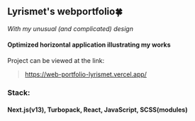 ## Lyrismet's webportfolio🍀
_With my unusual (and complicated) design_
#### Optimized horizontal application illustrating my works
Project can be viewed at the link:
> https://web-portfolio-lyrismet.vercel.app/

### Stack: 
#### Next.js(v13), Turbopack, React, JavaScript, SCSS(modules)

